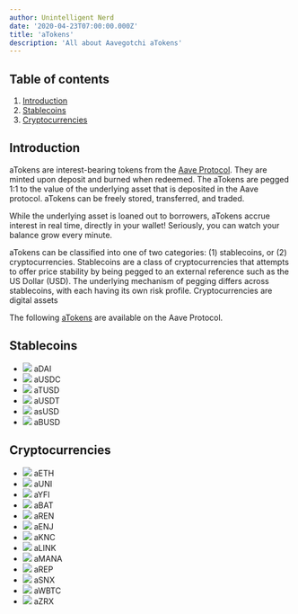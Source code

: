 ```yaml
---
author: Unintelligent Nerd
date: '2020-04-23T07:00:00.000Z'
title: 'aTokens'
description: 'All about Aavegotchi aTokens'
---
```


## Table of contents
1. [Introduction](#introduction)
2. [Stablecoins](#stablecoins)
3. [Cryptocurrencies](#cryptocurrencies)

## Introduction <a name = "en/atokens/introduction"></a>

aTokens are interest-bearing tokens from the [Aave Protocol](https://aave.com). They are minted upon deposit and burned when redeemed. The aTokens are pegged 1:1 to the value of the underlying asset that is deposited in the Aave protocol. aTokens can be freely stored, transferred, and traded. 

While the underlying asset is loaned out to borrowers, aTokens accrue interest in real time, directly in your wallet! Seriously, you can watch your balance grow every minute.

aTokens can be classified into one of two categories: (1) stablecoins, or (2) cryptocurrencies. Stablecoins are a class of cryptocurrencies that attempts to offer price stability by being pegged to an external reference such as the US Dollar (USD). The underlying mechanism of pegging differs across stablecoins, with each having its own risk profile. Cryptocurrencies are digital assets 

The following [aTokens](https://docs.aave.com/developers/deployed-contracts/deployed-contract-instances) are available on the Aave Protocol. 

## Stablecoins <a name = "stablecoins"></a>

* <img class="atoken" src="/atokens/aDAI.svg"> aDAI
* <img class="atoken" src="/atokens/aUSDC.svg"> aUSDC
* <img class="atoken" src="/atokens/aTUSD.svg"> aTUSD
* <img class="atoken" src="/atokens/aUSDT.svg"> aUSDT
* <img class="atoken" src="/atokens/asUSD.svg"> asUSD
* <img class="atoken" src="/atokens/aBUSD.svg"> aBUSD

## Cryptocurrencies <a name = "cryptocurrencies"></a>

* <img class="atoken" src="/atokens/aETH.svg"> aETH
* <img class="atoken" src="/atokens/aUNI.svg"> aUNI
* <img class="atoken" src="/atokens/aYFI.svg"> aYFI
* <img class="atoken" src="/atokens/aBAT.svg"> aBAT
* <img class="atoken" src="/atokens/aREN.svg"> aREN
* <img class="atoken" src="/atokens/aENJ.svg"> aENJ
* <img class="atoken" src="/atokens/aKNC.svg"> aKNC
* <img class="atoken" src="/atokens/aLINK.svg"> aLINK
* <img class="atoken" src="/atokens/aMANA.svg"> aMANA
* <img class="atoken" src="/atokens/aREP.svg"> aREP
* <img class="atoken" src="/atokens/aSNX.svg"> aSNX
* <img class="atoken" src="/atokens/aWBTC.svg"> aWBTC
* <img class="atoken" src="/atokens/aZRX.svg"> aZRX
